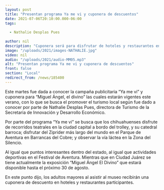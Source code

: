 ```yaml
---
layout: post
title: "Presentan programa Ya me vi y cuponera de descuentos"
date: 2021-07-06T20:10:00.000-06:00
tags:
  
  - Nathalie Desplas Pues
  
author: nil
description: "Cuponera será para disfrutar de hoteles y restaurantes en Ciudad Juárez."
image: "/uploads/2021/images-NATHALIE.jpg"
video: nil
audio: "/uploads/2021/audio-MM05.mp3"
alt: "Presentan programa Ya me vi y cuponera de descuentos"
front: false
section: "Local"
redirect_from: /news/185400
---
```


Este martes fue dada a conocer la campaña publicitaria “Ya me vi” y cuponera para “Miguel Ángel, el divino” las cuales estarán vigentes este verano, con lo que se busca el promover el turismo local según fue dado a conocer por parte de Nathalie Desplas Pues, directora de Turismo de la Secretaria de Innovación y Desarrollo Económico.

Por parte del programa “Ya me vi” se busca que los chihuahuenses disfrute de recorridos teatrales en la ciudad capital a bordo del trolley, y su catedral barroca; disfrutar del  Ziprider más largo del mundo en el Parque de Aventura en Barrancas del Cobre; y observar la vía láctea en la Zona del Silencio.

Al igual que puntos interesantes dentro del estado, al igual que actividades deportivas en el Festival de Aventura. Mientras que en Ciudad Juárez se tiene actualmente la exposición “Miguel Ángel El Divino” que estará disponible hasta el próximo 30 de agosto. 

En este punto dijo, los adultos mayores al asistir al museo recibirán una cuponera de descuento en hoteles y restaurantes participantes.
